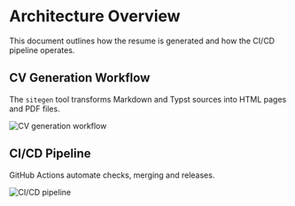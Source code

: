 # Architecture Overview

This document outlines how the resume is generated and how the CI/CD pipeline operates.

## CV Generation Workflow
The `sitegen` tool transforms Markdown and Typst sources into HTML pages and PDF files.

![CV generation workflow](diagrams/CV_GENERATION.svg)

## CI/CD Pipeline
GitHub Actions automate checks, merging and releases.

![CI/CD pipeline](diagrams/CI_PIPELINE.svg)
